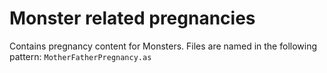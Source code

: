 # Monster related pregnancies

Contains pregnancy content for Monsters.
Files are named in the following pattern: `MotherFatherPregnancy.as`